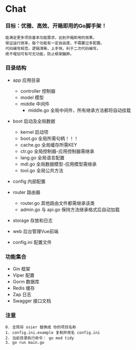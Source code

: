 # Chat

### 目标：优雅、高效、开箱即用的Go脚手架！
    能满足更多项目基本功能需求，达到开箱即用的效果。
    保证运行效率，每个功能有一定自由度，不需要过多配置。
    代码编写规范，逻辑清晰，上手快，利于二次代码编写。
    绝不增加可有可无功能，防止框架臃肿。


### 目录结构
- app 应用目录
    - controller 控制器
    - model 模型
    - middle 中间件
        - middle.go 全局中间件，所有继承方法都将自动挂载

- boot 启动及全局数据
    - kernel 启动项
    - boot.go 全局所需句柄！！！
    - cache.go 全局缓存所需KEY
    - ctr.go 全局控制器-应用控制器需继承
    - lang.go 全局语言配置
    - mdl.go 全局数据模型-应用模型需继承
    - tool.go 全局公共方法

- config 内部配置
- router 路由器
    - router.go 其他路由文件都需继承该类
    - admin.go 与 api.go 保持方法继承格式后自动加载

- storage 存放和日志
- web 后台管理Vue前端
- config.ini 配置文件


### 功能集合
- Gin 框架
- Viper 配置
- Gorm 数据库
- Redis 缓存
- Zap 日志
- Swagger 接口文档


### 注意
    0. 全局将 osier 替换成 你的项目名称
    1. config.ini.example 复制并改名 config.ini
    2. 当前目录执行命令： go mod tidy
    3. go run main.go
